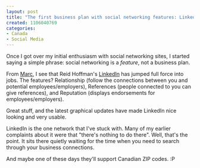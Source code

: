 ```yaml
--- 
layout: post
title: "The first business plan with social networking features: LinkedIn"
created: 1106040769
categories: 
- Canada
- Social Media
---
```


<p>Once I got over my initial enthusiasm with social networking sites, I started saying a simple phrase: social networking is a <i>feature</i>, not a business plan.</p>

<p>From <a href="http://marc.blogs.it/archives/2005/01/linkedin_finall.html">Marc</a>, I see that Reid Hoffman's <a href="http://www.linkedin.com">LinkedIn</a> has jumped full force into jobs. The features? Relationship (follow the connections between you and potential employees/employers), References (people connected to you can give references), and Reputation (displays endorsements for employees/employers).</p>

<p>Great stuff, and the latest graphical updates have made LinkedIn nice looking and very usable.</p>

<p>LinkedIn is the one network that I've stuck with. Many of my earlier complaints about it were that &quot;there's nothing to do there&quot;. Well, that's the point. It sits there quietly waiting for the time when you need to search through your business connections.</p><p>And maybe one of these days they'll support Canadian ZIP codes. :P<br /> </p>

